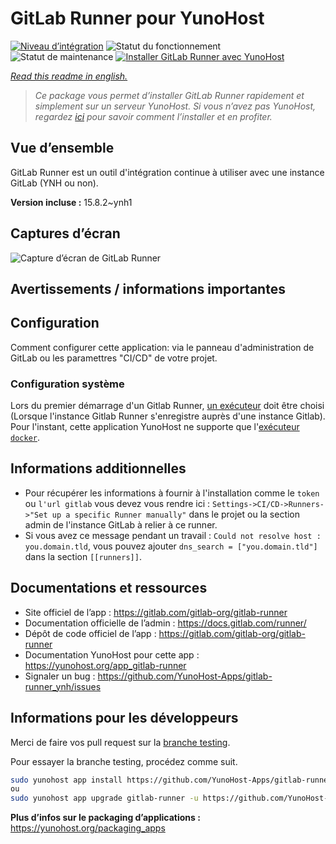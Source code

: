 <!--
N.B.: This README was automatically generated by https://github.com/YunoHost/apps/tree/master/tools/README-generator
It shall NOT be edited by hand.
-->

# GitLab Runner pour YunoHost

[![Niveau d’intégration](https://dash.yunohost.org/integration/gitlab-runner.svg)](https://dash.yunohost.org/appci/app/gitlab-runner) ![Statut du fonctionnement](https://ci-apps.yunohost.org/ci/badges/gitlab-runner.status.svg) ![Statut de maintenance](https://ci-apps.yunohost.org/ci/badges/gitlab-runner.maintain.svg)
[![Installer GitLab Runner avec YunoHost](https://install-app.yunohost.org/install-with-yunohost.svg)](https://install-app.yunohost.org/?app=gitlab-runner)

*[Read this readme in english.](./README.md)*

> *Ce package vous permet d’installer GitLab Runner rapidement et simplement sur un serveur YunoHost.
Si vous n’avez pas YunoHost, regardez [ici](https://yunohost.org/#/install) pour savoir comment l’installer et en profiter.*

## Vue d’ensemble

GitLab Runner est un outil d'intégration continue à utiliser avec une instance GitLab (YNH ou non).


**Version incluse :** 15.8.2~ynh1

## Captures d’écran

![Capture d’écran de GitLab Runner](./doc/screenshots/ci-cd-test-deploy-illustration_2x.png)

## Avertissements / informations importantes

## Configuration

Comment configurer cette application: via le panneau d'administration de GitLab ou les paramettres "CI/CD" de votre projet.

### Configuration système

Lors du premier démarrage d'un Gitlab Runner, [un exécuteur](https://docs.gitlab.com/runner/executors/) doit être choisi (Lorsque l'instance Gitlab Runner s'enregistre auprès d'une instance Gitlab). Pour l'instant, cette application YunoHost ne supporte que l'[exécuteur `docker`](https://docs.gitlab.com/runner/executors/docker.html).

## Informations additionnelles

* Pour récupérer les informations à fournir à l'installation comme le `token` ou `l'url gitlab` vous devez vous rendre ici : `Settings->CI/CD->Runners->"Set up a specific Runner manually"` dans le projet 
ou la section admin de l'instance GitLab à relier à ce runner.
* Si vous avez ce message pendant un travail : `Could not resolve host : you.domain.tld`, vous pouvez ajouter `dns_search = ["you.domain.tld"]` dans la section `[[runners]]`.

## Documentations et ressources

* Site officiel de l’app : <https://gitlab.com/gitlab-org/gitlab-runner>
* Documentation officielle de l’admin : <https://docs.gitlab.com/runner/>
* Dépôt de code officiel de l’app : <https://gitlab.com/gitlab-org/gitlab-runner>
* Documentation YunoHost pour cette app : <https://yunohost.org/app_gitlab-runner>
* Signaler un bug : <https://github.com/YunoHost-Apps/gitlab-runner_ynh/issues>

## Informations pour les développeurs

Merci de faire vos pull request sur la [branche testing](https://github.com/YunoHost-Apps/gitlab-runner_ynh/tree/testing).

Pour essayer la branche testing, procédez comme suit.

``` bash
sudo yunohost app install https://github.com/YunoHost-Apps/gitlab-runner_ynh/tree/testing --debug
ou
sudo yunohost app upgrade gitlab-runner -u https://github.com/YunoHost-Apps/gitlab-runner_ynh/tree/testing --debug
```

**Plus d’infos sur le packaging d’applications :** <https://yunohost.org/packaging_apps>
